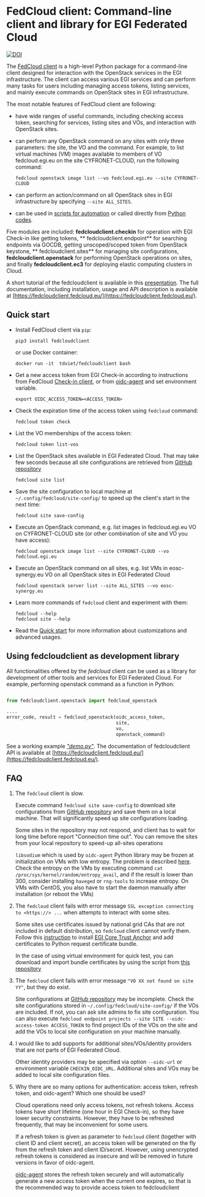 # FedCloud client: Command-line client and library for EGI Federated Cloud

[![DOI](https://zenodo.org/badge/336671726.svg)](https://zenodo.org/badge/latestdoi/336671726)

The [FedCloud client](https://fedcloudclient.fedcloud.eu/) is a high-level Python package for a command-line client
designed for interaction with the OpenStack services in the EGI infrastructure. The client can access various EGI
services and can perform many tasks for users including managing access tokens, listing services, and mainly execute
commands on OpenStack sites in EGI infrastructure.

The most notable features of FedCloud client are following:

- have wide ranges of useful commands, including checking access token, searching for services, listing sites and VOs,
  and interaction with OpenStack sites.
- can perform any OpenStack command on any sites with only three parameters: the site, the VO and the command. For
  example, to list virtual machines (VM) images available to members of VO fedcloud.egi.eu on the site CYFRONET-CLOUD,
  run the following command:

  ```shell
  fedcloud openstack image list --vo fedcloud.egi.eu --site CYFRONET-CLOUD
  ```

- can perform an action/command on all OpenStack sites in EGI infrastructure by specifying `--site ALL_SITES`.
- can be used in [scripts for automation](https://fedcloudclient.fedcloud.eu/scripts.html) or called directly
  from [Python codes](https://fedcloudclient.fedcloud.eu/development.html).

Five modules are included: **fedcloudclient.checkin** for operation with EGI Check-in like getting tokens, **
fedcloudclient.endpoint** for searching endpoints via GOCDB, getting unscoped/scoped token from OpenStack keystone, **
fedcloudclient.sites** for managing site configurations, **fedcloudclient.openstack** for performing OpenStack
operations on sites, and finally **fedcloudclient.ec3** for deploying elastic computing clusters in Cloud.

A short tutorial of the fedcloudclient is available in this
[presentation](https://docs.google.com/presentation/d/1aOdcceztXe8kZaIeVnioF9B0vIHLzJeklSNOdVCL3Rw/edit?usp=sharing).
The full documentation, including installation, usage and API description is available
at [https://fedcloudclient.fedcloud.eu/](https://fedcloudclient.fedcloud.eu/).

## Quick start

- Install FedCloud client via `pip`:

  ```shell
  pip3 install fedcloudclient
  ```

  or use Docker container:

  ```shell
  docker run -it  tdviet/fedcloudclient bash
  ```

- Get a new access token from EGI Check-in according to instructions from
  FedCloud [Check-in client](https://aai.egi.eu/fedcloud/), or from
  [oidc-agent](https://indigo-dc.gitbook.io/oidc-agent/user/oidc-gen/provider/egi)
  and set environment variable.

  ```shell
  export OIDC_ACCESS_TOKEN=<ACCESS_TOKEN>
  ```

- Check the expiration time of the access token using `fedcloud` command:

  ```shell
  fedcloud token check
  ```

- List the VO memberships of the access token:

  ```shell
  fedcloud token list-vos
  ```

- List the OpenStack sites available in EGI Federated Cloud. That may take few seconds because all site configurations
  are retrieved from
  [GitHub repository](https://github.com/EGI-Foundation/fedcloud-catchall-operations/tree/master/sites)

  ```shell
  fedcloud site list
  ```

- Save the site configuration to local machine at
  `~/.config/fedcloud/site-config/` to speed up the client's start in the next time:

  ```shell
  fedcloud site save-config
  ```

- Execute an OpenStack command, e.g. list images in fedcloud.egi.eu VO on CYFRONET-CLOUD site (or other combination of
  site and VO you have access):

  ```shell
  fedcloud openstack image list --site CYFRONET-CLOUD --vo fedcloud.egi.eu
  ```

- Execute an OpenStack command on all sites, e.g. list VMs in eosc-synergy.eu VO on all OpenStack sites in EGI Federated
  Cloud

  ```shell
  fedcloud openstack server list --site ALL_SITES --vo eosc-synergy.eu
  ```

- Learn more commands of `fedcloud` client and experiment with them:

  ```shell
  fedcloud --help
  fedcloud site --help
  ```

- Read the
  [Quick start](https://docs.google.com/presentation/d/1aOdcceztXe8kZaIeVnioF9B0vIHLzJeklSNOdVCL3Rw/edit?usp=sharing)
  for more information about customizations and advanced usages.

## Using fedcloudclient as development library

All functionalities offered by the _fedcloud_ client can be used as a library for development of other tools and
services for EGI Federated Cloud. For example, performing openstack command as a function in Python:

```python

from fedcloudclient.openstack import fedcloud_openstack

....
error_code, result = fedcloud_openstack(oidc_access_token,
                                        site,
                                        vo,
                                        openstack_command)
```

See a working example
[_"demo.py"_](https://github.com/tdviet/fedcloudclient/blob/master/examples/demo.py). The documentation of
fedcloudclient API is available at
[https://fedcloudclient.fedcloud.eu/](https://fedcloudclient.fedcloud.eu/).

## FAQ

1. The `fedcloud` client is slow.

   Execute command `fedcloud site save-config` to download site configurations from
   [GitHub repository](https://github.com/EGI-Foundation/fedcloud-catchall-operations/tree/master/sites)
   and save them on a local machine. That will significantly speed up site configurations loading.

   Some sites in the repository may not respond, and client has to wait for long time before report "Connection time
   out". You can remove the sites from your local repository to speed-up all-sites operations

   `libsodium` which is used by `oidc-agent` Python library may be frozen at initialization on VMs with low entropy. The
   problem is described
   [here](https://doc.libsodium.org/usage#sodium_init-stalling-on-linux). Check the entropy on the VMs by executing
   command
   `cat /proc/sys/kernel/random/entropy_avail`, and if the result is lower than 300, consider installing `haveged`
   or `rng-tools` to increase entropy. On VMs with CentOS, you also have to start the daemon manually after installation
   (or reboot the VMs)

1. The `fedcloud` client fails with error message
   `SSL exception connecting to <https://> ...` when attempts to interact with some sites.

   Some sites use certificates issued by national grid CAs that are not included in default distribution, so `fedcloud`
   client cannot verify them. Follow this
   [instruction](https://github.com/tdviet/python-requests-bundle-certs/blob/main/docs/Install_certificates.md)
   to install
   [EGI Core Trust Anchor](https://repository.egi.eu/sw/production/cas/)
   and add certificates to Python request certificate bundle.

   In the case of using virtual environment for quick test, you can download and import bundle certificates by using the
   script from
   [this repository](https://github.com/tdviet/python-requests-bundle-certs)

1. The `fedcloud` client fails with error message
   `"VO XX not found on site YY"`, but they do exist.

   Site configurations at
   [GitHub repository](https://github.com/EGI-Foundation/fedcloud-catchall-operations/tree/master/sites)
   may be incomplete. Check the site configurations stored in
   `~/.config/fedcloud/site-config/` if the VOs are included. If not, you can ask site admins to fix site configuration.
   You can also execute
   `fedcloud endpoint projects --site SITE --oidc-access-token ACCESS_TOKEN` to find project IDs of the VOs on the site
   and add the VOs to local site configuration on your machine manually.

1. I would like to add supports for additional sites/VOs/identity providers that are not parts of EGI Federated Cloud.

   Other identity providers may be specified via option `--oidc-url` or environment variable `CHECKIN_OIDC_URL`.
   Additional sites and VOs may be added to local site configuration files.

1. Why there are so many options for authentication: access token, refresh token, and oidc-agent? Which one should be
   used?

   Cloud operations need only access tokens, not refresh tokens. Access tokens have short lifetime (one hour in EGI
   Check-in), so they have lower security constraints. However, they have to be refreshed frequently, that may be
   inconvenient for some users.

   If a refresh token is given as parameter to `fedcloud` client (together with client ID and client secret), an access
   token will be generated on the fly from the refresh token and client ID/secret. However, using unencrypted refresh
   tokens is considered as insecure and will be removed in future versions in favor of oidc-agent.

   [oidc-agent](https://indigo-dc.gitbook.io/oidc-agent/) stores the refresh token securely and will automatically
   generate a new access token when the current one expires, so that is the recommended way to provide access token to
   fedcloudclient
